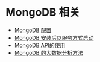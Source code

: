 # MongoDB 相关
   * [MongoDB 配置](config_mongodb_service.md)
   * [MongoDB 安装后以服务方式启动](create_linux_service_mongodb.md)
   * [MongoDB API的使用](mongodb_api_usage.md)
   * [MongoDB 的大数据分析方法](mongodb_bigdata_analyz.md)
